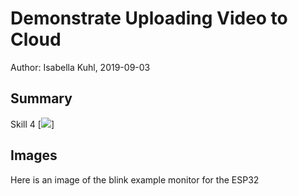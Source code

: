 #  Demonstrate Uploading Video to Cloud

Author: Isabella Kuhl, 2019-09-03

## Summary
Skill 4
[![](https://drive.google.com/drive/u/0/folders/1AwQTZPRDOFHzAZLZyFKYmPt1yUdYuhF-)]

## Images
Here is an image of the blink example monitor for the ESP32
